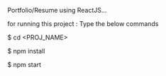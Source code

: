Portfolio/Resume using ReactJS...

for running this project : 
Type the below commands

$ cd <PROJ_NAME>

$ npm install

$ npm start



